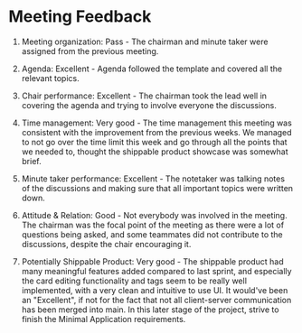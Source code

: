 # Meeting Feedback

1) Meeting organization: Pass - The chairman and minute taker were assigned from the previous meeting.

2) Agenda: Excellent - Agenda followed the template and covered all the relevant topics.

3) Chair performance: Excellent - The chairman took the lead well in covering the agenda and trying to involve everyone the discussions. 

4) Time management: Very good - The time management this meeting was consistent with the improvement from the previous weeks. We managed to not go over the time limit this week and go through all the points that we needed to, thought the shippable product showcase was somewhat brief. 

5) Minute taker performance: Excellent - The notetaker was talking notes of the discussions and making sure that all important topics were written down.    
6) Attitude & Relation: Good - Not everybody was involved in the meeting. The chairman was the focal point of the meeting as there were a lot of questions being asked, and some teammates did not contribute to the discussions, despite the chair encouraging it. 

7) Potentially Shippable Product: Very good - The shippable product had many meaningful features added compared to last sprint, and especially the card editing functionality and tags seem to be really well implemented, with a very clean and intuitive to use UI. It would've been an "Excellent", if not for the fact that not all client-server communication has been merged into main. In this later stage of the project, strive to finish the Minimal Application requirements.  
